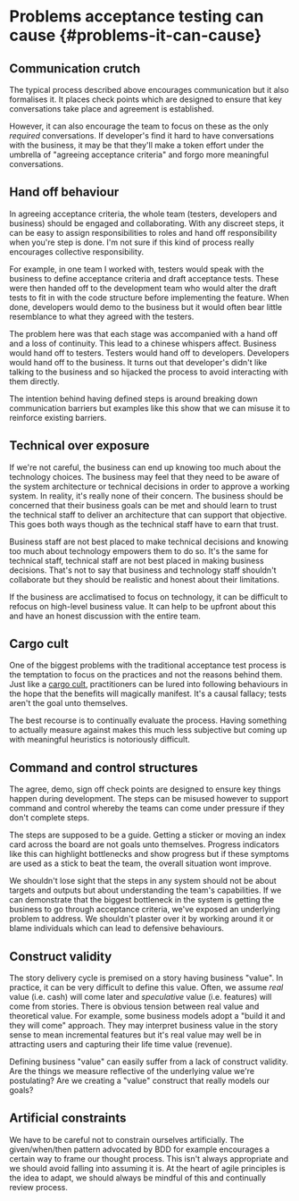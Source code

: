 # Problems acceptance testing can cause {#problems-it-can-cause}

## Communication crutch

The typical process described above encourages communication but it also formalises it. It places check points which are designed to ensure that key conversations take place and agreement is established.

However, it can also encourage the team to focus on these as the only *required* conversations. If developer's find it hard to have conversations with the business, it may be that they'll make a token effort under the umbrella of "agreeing acceptance criteria" and forgo more meaningful conversations.



## Hand off behaviour

In agreeing acceptance criteria, the whole team (testers, developers and business) should be engaged and collaborating. With any discreet steps, it can be easy to assign responsibilities to roles and hand off responsibility when you're step is done. I'm not sure if this kind of process really encourages collective responsibility.

For example, in one team I worked with, testers would speak with the business to define acceptance criteria and draft acceptance tests. These were then handed off to the development team who would alter the draft tests to fit in with the code structure before implementing the feature. When done, developers would demo to the business but it would often bear little resemblance to what they agreed with the testers.

The problem here was that each stage was accompanied with a hand off and a loss of continuity. This lead to a chinese whispers affect. Business would hand off to testers. Testers would hand off to developers. Developers would hand off to the business. It turns out that developer's didn't like talking to the business and so hijacked the process to avoid interacting with them directly.

The intention behind having defined steps is around breaking down communication barriers but examples like this show that we can misuse it to reinforce existing barriers.



## Technical over exposure

If we're not careful, the business can end up knowing too much about the technology choices. The business may feel that they need to be aware of the system architecture or technical decisions in order to approve a working system. In reality, it's really none of their concern. The business should be concerned that their business goals can be met and should learn to trust the technical staff to deliver an architecture that can support that objective. This goes both ways though as the technical staff have to earn that trust.

Business staff are not best placed to make technical decisions and knowing too much about technology empowers them to do so. It's the same for technical staff, technical staff are not best placed in making business decisions. That's not to say that business and technology staff shouldn't collaborate but they should be realistic and honest about their limitations.

If the business are acclimatised to focus on technology, it can be difficult to refocus on high-level business value. It can help to be upfront about this and have an honest discussion with the entire team.



## Cargo cult

One of the biggest problems with the traditional acceptance test process is the temptation to focus on the practices and not the reasons behind them. Just like a [cargo cult](http://en.wikipedia.org/wiki/Cargo_cult), practitioners can be lured into following behaviours in the hope that the benefits will magically manifest. It's a causal fallacy; tests aren't the goal unto themselves.

The best recourse is to continually evaluate the process. Having something to actually measure against makes this much less subjective but coming up with meaningful heuristics is notoriously difficult.


## Command and control structures

The agree, demo, sign off check points are designed to ensure key things happen during development. The steps can be misused however to support command and control whereby the teams can come under pressure if they don't complete steps.

The steps are supposed to be a guide. Getting a sticker or moving an index card across the board are not goals unto themselves. Progress indicators like this can highlight bottlenecks and show progress but if these symptoms are used as a stick to beat the team, the overall situation wont improve.

We shouldn't lose sight that the steps in any system should not be about targets and outputs but about understanding the team's capabilities. If we can demonstrate that the biggest bottleneck in the system is getting the business to go through acceptance criteria, we've exposed an underlying problem to address. We shouldn't plaster over it by working around it or blame individuals which can lead to defensive behaviours.


## Construct validity

The story delivery cycle is premised on a story having business "value". In practice, it can be very difficult to define this value. Often, we assume _real_ value (i.e. cash) will come later and _speculative_ value (i.e. features) will come from stories. There is obvious tension between real value and theoretical value. For example, some business models adopt a "build it and they will come" approach. They may interpret business value in the story sense to mean incremental features but it's real value may well be in attracting users and capturing their life time value (revenue).

Defining business "value" can easily suffer from a lack of construct validity. Are the things we measure reflective of the underlying value we're postulating? Are we creating a "value" construct that really models our goals?



## Artificial constraints

We have to be careful not to constrain ourselves artificially. The given/when/then pattern advocated by BDD for example encourages a certain way to frame our thought process. This isn't always appropriate and we should avoid falling into assuming it is. At the heart of agile principles is the idea to adapt, we should always be mindful of this and continually review process.

